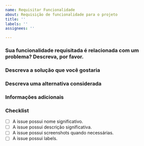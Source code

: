 ```yaml
---
name: Requisitar Funcionalidade
about: Requisição de funcionalidade para o projeto
title: ''
labels: ''
assignees: ''

---
```


### Sua funcionalidade requisitada é relacionada com um problema? Descreva, por favor.  
<!-- Descreva de forma clara e concisa qual é o problema. Ex. Eu fico frustrado quando [...] -->

### Descreva a solução que você gostaria  
<!-- Descreva de forma clara e concisa do que você quer que aconteça. -->

### Descreva uma alternativa considerada  
<!-- Descreva de forma clara e concisa qualquer solução alternativa ou alguma funcionalidade considerada. -->

### Informações adicionais  
<!-- Comente outra informação relevante sobre o sua funcionalidade requisitada aqui. -->

### Checklist  
- [ ] A issue possui nome significativo.
- [ ] A issue possui descrição significativa.
- [ ] A issue possui screenshots quando necessárias.
- [ ] A issue possui labels.